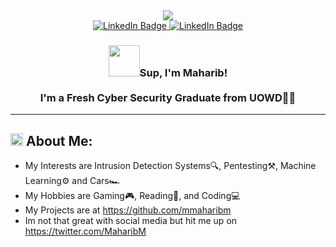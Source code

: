 <div id="header" align="center">
  <img src="https://media.giphy.com/media/v1.Y2lkPTc5MGI3NjExZmt5Z2lnZXp1ZzB3a3ZvcjRnang4ZjF6bWpsMzc1bGxueWpmeW93MCZlcD12MV9pbnRlcm5hbF9naWZfYnlfaWQmY3Q9Zw/a8rmy4nKjKN45QfQRl/giphy.gif"/>
</div>
<div id="badges" align="center">
  <a href="https://www.linkedin.com/in/maharib-mahmood/">
    <img src="https://img.shields.io/badge/LinkedIn-blue?style=for-the-badge&logo=linkedin&logoColor=white" alt="LinkedIn Badge"/>
  </a>
  <a href="https://twitter.com/MaharibM">
    <img src="https://img.shields.io/badge/Twitter-657786?style=for-the-badge&logo=X&logoColor=white" alt="LinkedIn Badge"/>
  </a>
</div>  

<h3 align="center"><img src="https://media.giphy.com/media/qUABlXKRRvfQobzIXp/giphy.gif" width="50"/>Sup, I'm Maharib!
<br><br>I'm a Fresh Cyber Security Graduate from UOWD👨‍🎓</h3>

---

<h2><img src="https://github.com/mmaharibm/mmaharibm/assets/143277585/e01ba74b-4eb4-4a94-9b54-87501be7ab11" width="20"/> About Me:</h2>

- My Interests are Intrusion Detection Systems🔍, Pentesting⚒️, Machine Learning⚙️ and Cars🏎️
- My Hobbies are Gaming🎮, Reading📖, and Coding💻
- My Projects are at https://github.com/mmaharibm
- Im not that great with social media but hit me up on https://twitter.com/MaharibM
   




<!---
mmaharibm/mmaharibm is a ✨ special ✨ repository because its `README.md` (this file) appears on your GitHub profile.
You can click the Preview link to take a look at your changes.
--->

